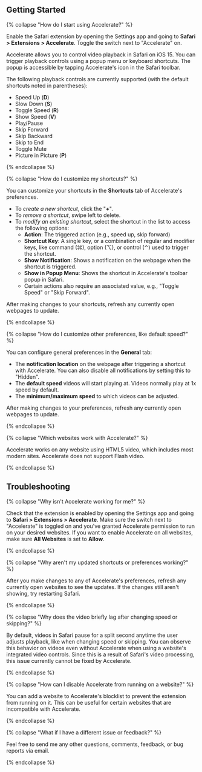 ## Getting Started

{% collapse "How do I start using Accelerate?" %}

Enable the Safari extension by opening the Settings app and going to **Safari > Extensions > Accelerate**. Toggle the switch next to "Accelerate" on.

Accelerate allows you to control video playback in Safari on iOS 15. You can trigger playback controls using a popup menu or keyboard shortcuts. The popup is accessible by tapping Accelerate's icon in the Safari toolbar.

The following playback controls are currently supported (with the default shortcuts noted in parentheses):

- Speed Up (**D**)
- Slow Down (**S**)
- Toggle Speed (**R**)
- Show Speed (**V**)
- Play/Pause
- Skip Forward
- Skip Backward
- Skip to End
- Toggle Mute
- Picture in Picture (**P**)

{% endcollapse %}

{% collapse "How do I customize my shortcuts?" %}

You can customize your shortcuts in the **Shortcuts** tab of Accelerate's preferences.

- To *create a new shortcut*, click the "**+**".
- To *remove a shortcut*, swipe left to delete.
- To *modify an existing shortcut*, select the shortcut in the list to access the following options:
   - **Action**: The triggered action (e.g., speed up, skip forward)
   - **Shortcut Key**: A single key, or a combination of regular and modifier keys, like command (⌘), option (⌥), or control (⌃) used to trigger the shortcut.
   - **Show Notification**: Shows a notification on the webpage when the shortcut is triggered.
   - **Show in Popup Menu**: Shows the shortcut in Accelerate's toolbar popup in Safari.
   - Certain actions also require an associated value, e.g., "Toggle Speed" or "Skip Forward".

After making changes to your shortcuts, refresh any currently open webpages to update.

{% endcollapse %}

{% collapse "How do I customize other preferences, like default speed?" %}

You can configure general preferences in the **General** tab:

- The **notification location** on the webpage after triggering a shortcut with Accelerate. You can also disable all notifications by setting this to "Hidden".
- The **default speed** videos will start playing at. Videos normally play at 1x speed by default.
- The **minimum/maximum speed** to which videos can be adjusted.

After making changes to your preferences, refresh any currently open webpages to update.

{% endcollapse %}

{% collapse "Which websites work with Accelerate?" %}

Accelerate works on any website using HTML5 video, which includes most modern sites. Accelerate does not support Flash video.

{% endcollapse %}

## Troubleshooting

{% collapse "Why isn't Accelerate working for me?" %}

Check that the extension is enabled by opening the Settings app and going to **Safari > Extensions > Accelerate**. Make sure the switch next to "Accelerate" is toggled on and you've granted Accelerate permission to run on your desired websites. If you want to enable Accelerate on all websites, make sure **All Websites** is set to **Allow**.

{% endcollapse %}

{% collapse "Why aren't my updated shortcuts or preferences working?" %}

After you make changes to any of Accelerate's preferences, refresh any currently open websites to see the updates. If the changes still aren't showing, try restarting Safari.

{% endcollapse %}

{% collapse "Why does the video briefly lag after changing speed or skipping?" %}

By default, videos in Safari pause for a split second anytime the user adjusts playback, like when changing speed or skipping. You can observe this behavior on videos even without Accelerate when using a website's integrated video controls. Since this is a result of Safari's video processing, this issue currently cannot be fixed by Accelerate.

{% endcollapse %}

{% collapse "How can I disable Accelerate from running on a website?" %}

You can add a website to Accelerate's blocklist to prevent the extension from running on it. This can be useful for certain websites that are incompatible with Accelerate.

{% endcollapse %}

{% collapse "What if I have a different issue or feedback?" %}

Feel free to send me any other questions, comments, feedback, or bug reports via email.

{% endcollapse %}
